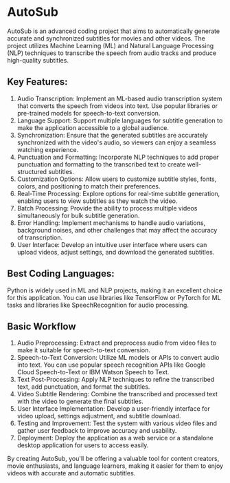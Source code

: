 # AutoSub

AutoSub is an advanced coding project that aims to automatically generate accurate and synchronized subtitles for movies and other videos. The project utilizes Machine Learning (ML) and Natural Language Processing (NLP) techniques to transcribe the speech from audio tracks and produce high-quality subtitles.

## Key Features:
1. Audio Transcription: Implement an ML-based audio transcription system that converts the speech from videos into text. Use popular libraries or pre-trained models for speech-to-text conversion.
2. Language Support: Support multiple languages for subtitle generation to make the application accessible to a global audience.
3. Synchronization: Ensure that the generated subtitles are accurately synchronized with the video's audio, so viewers can enjoy a seamless watching experience.
4. Punctuation and Formatting: Incorporate NLP techniques to add proper punctuation and formatting to the transcribed text to create well-structured subtitles.
5. Customization Options: Allow users to customize subtitle styles, fonts, colors, and positioning to match their preferences.
6. Real-Time Processing: Explore options for real-time subtitle generation, enabling users to view subtitles as they watch the video.
7. Batch Processing: Provide the ability to process multiple videos simultaneously for bulk subtitle generation.
8. Error Handling: Implement mechanisms to handle audio variations, background noises, and other challenges that may affect the accuracy of transcription.
9. User Interface: Develop an intuitive user interface where users can upload videos, adjust settings, and download the generated subtitles.


## Best Coding Languages:
Python is widely used in ML and NLP projects, making it an excellent choice for this application. You can use libraries like TensorFlow or PyTorch for ML tasks and libraries like SpeechRecognition for audio processing.

## Basic Workflow
1. Audio Preprocessing: Extract and preprocess audio from video files to make it suitable for speech-to-text conversion.
2. Speech-to-Text Conversion: Utilize ML models or APIs to convert audio into text. You can use popular speech recognition APIs like Google Cloud Speech-to-Text or IBM Watson Speech to Text.
3. Text Post-Processing: Apply NLP techniques to refine the transcribed text, add punctuation, and format the subtitles.
4. Video Subtitle Rendering: Combine the transcribed and processed text with the video to generate the final subtitles.
5. User Interface Implementation: Develop a user-friendly interface for video upload, settings adjustment, and subtitle download.
6. Testing and Improvement: Test the system with various video files and gather user feedback to improve accuracy and usability.
7. Deployment: Deploy the application as a web service or a standalone desktop application for users to access easily.


By creating AutoSub, you'll be offering a valuable tool for content creators, movie enthusiasts, and language learners, making it easier for them to enjoy videos with accurate and automatic subtitles.
